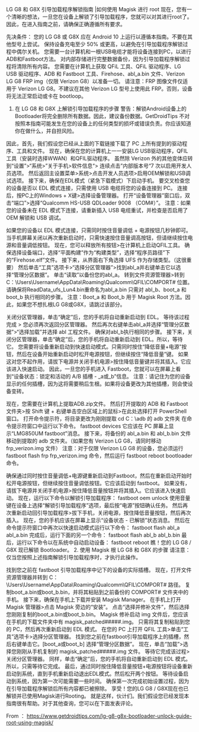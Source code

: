 LG G8 和 G8X 引导加载程序解锁指南 |如何使用 Magisk 进行 root
现在，您有一个清晰的想法，一旦您在设备上解锁了引导加载程序，您就可以对其进行root了。因此，在进入指南之前，请确保正确遵循所有要求。

先决条件：
您的 LG G8 或 G8X 应在 Android 10 上运行以遵循本指南。不要在其他型号上尝试。
保持设备充电至少 50% 或更高，以避免在引导加载程序解锁过程中偶尔关机。
您需要一台计算机和一根USB电缆才能将设备连接到PC，以进行ADB和Fastboot方法。
对内部存储进行完整数据备份，因为引导加载程序解锁过程将清除所有内容。
您需要在计算机上获取 QFiL 工具、QFiL 驱动程序、LG USB 驱动程序、ADB 和 Fastboot 工具、Firehose、abl_a.bin 文件、Verizon LG G8 FRP img（仅限 Verizon G8）以准备一切。
请注意：FRP 图像文件仅适用于 Verizon LG G8。不建议在其他 Verizon LG 型号上使用此 FRP。否则，设备将无法正常启动或卡在 bootloop。

1. 在 LG G8 和 G8X 上解锁引导加载程序的步骤
警告：解锁Android设备上的Bootloader将完全删除所有数据。因此，建议备份数据。GetDroidTips 不对按照本指南可能发生在您的设备上的任何类型的损坏或错误负责。你应该知道你在做什么，并自担风险。

因此，首先，我们假设您已经从上面的下载链接下载了 PC 上所有提到的驱动程序、工具和文件。
现在，确保在您的计算机上一一安装LG USB驱动程序，QFIL工具（安装时选择WWAN）和QFIL驱动程序。
虽然除 Verizon 外的其他变体应转到“设置”>“系统>”关于手机>软件信息“> 连续点击”内部版本号“7 次以启用开发人员选项。
然后返回主设置菜单>系统>点击开发人员选项>启用OEM解锁和USB调试选项。
接下来，确保在EDL模式（紧急下载模式）下启动手机。
要交叉检查您的设备是否以 EDL 模式连接，只需使用 USB 电缆将您的设备连接到 PC。
连接后，按PC上的Windows + X键>选择设备管理器。
打开“设备管理器”窗口后，双击“端口”>选择“Qualcomm HS-USB QDLoader 9008 （COM#）”。
注意：如果您的设备未在 EDL 模式下连接，请重新插入 USB 电缆重试，并检查是否启用了 OEM 解锁和 USB 调试。

如果您的设备以 EDL 模式连接，只需同时按住音量调低 + 电源按钮几秒钟即可。当手机屏幕关闭以再次重新启动时，只需快速按住音量调高按钮，但请继续按住电源和音量调低按钮。
现在，您可以释放所有按钮>在计算机上启动QFIL工具。
确保选择设备端口，选择“平面构建”作为“构建类型”，选择“程序员路径”下的“Firehose.elf”文件。
接下来，从界面右下角选择 UFS 作为存储类型。（这很重要）
然后单击“工具”选项卡>“选择分区管理器”>找到abl_a并右键单击它以选择“管理分区数据”。
单击“读取”以备份您的abl_a。
转到文件资源管理器>转到 C：\Users\Username\AppData\Roaming\Qualcomm\QFIL\COMPORT# 位置。
请确保将ReadData_ufs_Lun4.bin重命名为abl_a.bin
只需对 abl_b、boot_a 和 boot_b 执行相同的步骤。
注意：Boot_a 和 Boot_b 用于 Magisk Root 方法。因此，如果您不想扎根LG G8或G8X，请跳过该部分。

关闭分区管理器，单击“确定”后，您的手机将自动重新启动到 EDL。
等待该过程完成 > 您必须再次返回分区管理器。
然后再次右键单击abl_a并选择“管理分区数据”>“选择加载”并选择 abl 工程文件。
确保对abl_b执行相同的步骤。
接下来，关闭分区管理器，单击“确定”后，您的手机将自动重新启动到 EDL。所以，等待它。
您需要将设备重新启动到快速启动模式。只需同时按住“降低音量+电源”按钮，然后在设备开始重新启动时松开电源按钮，但继续按住“降低音量”键。
如果这对您不起作用，请拔下电源并关闭手机电源>按住降低音量键并将其插入。它应该进入快速启动。
因此，一旦您的手机进入 Fastboot，您就可以在屏幕上看到“设备状态：锁定和活动的 A/B 插槽 - _a或_b”信息。
注意：请记住为您的设备显示的任何插槽，因为这将需要稍后生根。如果将设备更改为其他插槽，则会使设备变砖。

现在，您需要在计算机上提取ADB.zip文件。
然后打开提取的 ADB 和 Fastboot 文件夹>按 Shift 键 + 右键单击空白区域上的鼠标>在此处选择打开 PowerShell 窗口。
打开命令提示符，将目录更改为刚刚提取 cd C：\adb 的 adb 文件夹
在命令提示符窗口中运行以下命令。
fastboot devices
它应该在 PC 屏幕上显示“LMG850UM fastboot”消息。
接下来，将备份的 abl_a.bin 和 abl_b.bin 文件移动到提取的 adb 文件夹。（如果您有 Verizon LG G8，请同时移动 frp_verizon.img 文件）
注意：对于仅限 Verizon LG G8 的设备，您必须运行 fastboot flash frp frp_verizon.img 命令，然后运行 fastboot reboot bootloader 命令。

确保通过同时按住音量调低+电源键重新启动到Fastboot，然后在重新启动开始时松开电源按钮，但继续按住音量调低按钮。它应该启动到 fastboot。
如果没有，请拔下电源并关闭手机电源>按住降低音量按钮并将其插入。它应该进入快速启动。
现在，运行以下命令以解锁引导加载程序：
 fastboot oem unlock
使用音量键在设备上选择“解锁引导加载程序”选项，最后按“电源”按钮确认任务。
然后再次重新启动回引导加载程序>拔下手机，关闭电源，按住降低音量按钮，然后再次插入。
现在，您的手机应该在屏幕上显示“设备状态 - 已解锁”状态消息。
然后在命令提示符窗口中再次以快速启动模式运行以下命令：
fastboot flash abl_a abl_a.bin
完成后，运行下面的另一个命令：
fastboot flash abl_b abl_b.bin
最后，运行以下命令以在系统中自动启动设备：
fastboot reboot
瞧！您的 LG G8 / G8X 现已解锁 Bootloader。
2. 使用 Magisk 根 LG G8 和 G8X 的步骤
请注意：仅当您按照上述指南解锁引导加载程序时，才执行此操作。

找到您之前在 fastboot 引导加载程序中记下的设备的实际插槽。
现在，打开文件资源管理器并转到 C：\Users\Username\AppData\Roaming\Qualcomm\QFIL\COMPORT# 路径。
复制boot_a.bin或boot_b.bin，并将其粘贴到之前备份的 COMPORT# 文件夹中的手机。
接下来，确保在手机上下载并安装 Magisk Manager。
在手机上打开 Magisk 管理器>点击 Magisk 旁边的“安装”。
点击“选择并修补文件”，然后选择您刚刚复制的boot_a.bin或boot_b.bin。
Magisk 修补启动 img 文件后，您应该在手机的下载文件夹中有 magisk_patched#####.img。
只需将其复制粘贴到您的 PC，然后再次重新启动到 EDL 模式。
在您的 PC 上打开 QFIL 工具>单击“工具”选项卡>选择分区管理器。
找到您之前在fastboot引导加载程序上的插槽，然后右键单击它。[boot_a或boot_b]
选择“管理分区数据”。
现在，单击“加载”>选择您刚刚从手机复制的 magisk_patched#####.img 文件。
等待它完成该过程>关闭分区管理器。
同样，单击“确定”后，您的手机将自动重新启动到 EDL 模式。所以，只需等待它完成。
最后，通过同时按住降低音量按钮+电源按钮将设备重新启动到系统，直到手机重新启动退出EDL模式。然后松开两个按钮。
等待设备启动到系统，因为第一次可能需要一些时间。
确保第一次完成初始设置过程，因为在引导加载程序解锁后所有内容都已被擦除。
享受！您的LG G8 / G8X现在也已解锁并已使用Magisk进行Rooting。
就是这样，伙计们。我们假设您已经发现本指南很有帮助。对于其他查询，您可以在下面发表评论。


From ：
https://www.getdroidtips.com/lg-g8-g8x-bootloader-unlock-guide-root-using-magisk/